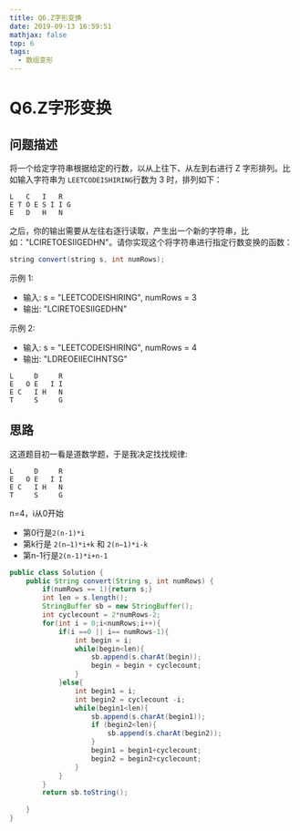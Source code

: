 ```yaml
---
title: Q6.Z字形变换
date: 2019-09-13 16:59:51
mathjax: false
top: 6
tags:
  - 数组变形
---
```

# Q6.Z字形变换

## 问题描述

将一个给定字符串根据给定的行数，以从上往下、从左到右进行 Z 字形排列。比如输入字符串为 `LEETCODEISHIRING`行数为 3 时，排列如下：

```text
L   C   I   R
E T O E S I I G
E   D   H   N
```

之后，你的输出需要从左往右逐行读取，产生出一个新的字符串，比如："LCIRETOESIIGEDHN"。请你实现这个将字符串进行指定行数变换的函数：

```java
string convert(string s, int numRows);
```

示例 1:

* 输入: s = "LEETCODEISHIRING", numRows = 3
* 输出: "LCIRETOESIIGEDHN"

示例 2:

* 输入: s = "LEETCODEISHIRING", numRows = 4
* 输出: "LDREOEIIECIHNTSG"

```text
L     D     R
E   O E   I I
E C   I H   N
T     S     G
```

## 思路

这道题目初一看是道数学题，于是我决定找找规律:

```text
L     D     R
E   O E   I I
E C   I H   N
T     S     G
```
n=4，i从0开始

* 第0行是`2(n-1)*i`
* 第k行是 `2(n−1)*i+k` 和 `2(n−1)*i-k`
* 第n-1行是`2(n-1)*i+n-1`

```java
public class Solution {
    public String convert(String s, int numRows) {
        if(numRows == 1){return s;}
        int len = s.length();
        StringBuffer sb = new StringBuffer();
        int cyclecount = 2*numRows-2;
        for(int i = 0;i<numRows;i++){
            if(i ==0 || i== numRows-1){
                int begin = i;
                while(begin<len){
                    sb.append(s.charAt(begin));
                    begin = begin + cyclecount;
                }
            }else{
                int begin1 = i;
                int begin2 = cyclecount -i;
                while(begin1<len){
                    sb.append(s.charAt(begin1));
                    if (begin2<len){
                        sb.append(s.charAt(begin2));
                    }
                    begin1 = begin1+cyclecount;
                    begin2 = begin2+cyclecount;
                }
            }
        }
        return sb.toString();
        
    }
}
```